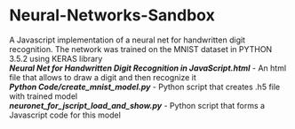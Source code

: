 # Neural-Networks-Sandbox
A Javascript implementation of a neural net for handwritten digit recognition.
The network was trained on the MNIST dataset in PYTHON 3.5.2 using KERAS library
<br>
<b><i>Neural Net for Handwritten Digit Recognition in JavaScript.html</i></b> - An html file that allows to draw a digit and then recognize it
<br>
<b><i>Python Code/create_mnist_model.py</i></b> - Python script that creates .h5 file with trained model
<br>
<b><i>neuronet_for_jscript_load_and_show.py</i></b> - Python script that forms a Javascript code for this model
